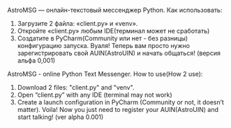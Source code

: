 AstroMSG — онлайн-текстовый мессенджер Python.
Как использовать:
1. Загрузите 2 файла: «client.py» и «venv».
2. Откройте «client.py» любым IDE(терминал может не сработать)
3. Создатите в PyCharm(Community или нет - без разницы) конфигурацию запуска.
Вуаля! Теперь вам просто нужно зарегистрировать свой AUIN(AstroUIN) и начать общаться!
(версия альфа 0,001)


AstroMSG - online Python Text Messenger.
How to use(How 2 use):
1. Download 2 files: "client.py" and "venv".
2. Open “client.py” with any IDE (terminal may not work)
3. Create a launch configuration in PyCharm (Community or not, it doesn’t matter).
Voila! Now you just need to register your AUIN(AstroUIN) and start talking!
(ver alpha 0.001)
